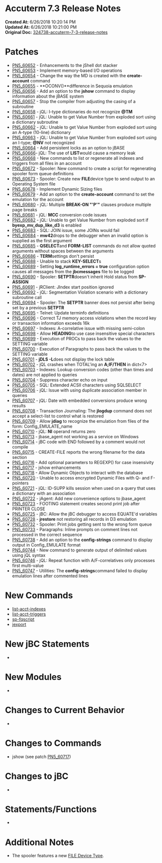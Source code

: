 # Accuterm 7.3 Release Notes

**Created At:** 6/26/2018 10:20:14 PM  
**Updated At:** 6/26/2018 10:21:00 PM  
**Original Doc:** [324738-accuterm-7-3-release-notes](https://docs.zumasys.com/accuterm/324738-accuterm-7-3-release-notes)  


# Patches

- [PN5\_60652](./../../../jbase/release-notes/pn5_60652) - Enhancements to the jShell dot stacker
- [PN5\_60653](./../../../jbase/release-notes/pn5_60653) - Implement memory-based I/O operations
- [PN5\_60654](./../../../jbase/release-notes/pn5_60654) - Change the way the MD is created with the **create-account** command
- [PN5\_60655](./../../../jbase/release-notes/pn5_60655) - **OCONV()**difference in Sequoia emulation
- [PN5\_60656](./../../../jbase/release-notes/pn5_60656) - Add an option to the **jshow** command to display information about the jBASE system
- [PN5\_60657](./../../../jbase/release-notes/pn5_60657) - Stop the compiler from adjusting the casing of a subroutine
- [PN5\_60658](./../../../jbase/release-notes/pn5_60658) - jQL: I-type dictionaries do not recognize **@TM**
- [PN5\_60661](./../../../jbase/release-notes/pn5_60661) - jQL: Unable to get Value Number from exploded sort using a dictionary subroutine
- [PN5\_60662](./../../../jbase/release-notes/pn5_60662) - jQL: Unable to get Value Number from exploded sort using an A-type (10-line) dictionary
- [PN5\_60663](./../../../jbase/release-notes/pn5_60663) - jQL: Unable to get Value Number from exploded sort using an I-type; **@NV** not recognized
- [PN5\_60664](./../../../jbase/release-notes/pn5_60664) - Add persistent locks as an option to jBASE
- [PN5\_60666](./../../../jbase/release-notes/pn5_60666)- jQL: The use of **LIST**would cause a memory leak
- [PN5\_60668](./../../../jbase/release-notes/pn5_60668) - New commands to list or regenerate all indexes and triggers from all files in an account
- [PN5\_60672](./../../../jbase/release-notes/pn5_60672) - Spooler: New command to create a script for regenerating spooler form queue definitions
- [PN5\_60673](./../../../jbase/release-notes/pn5_60673) - Spooler: Create new **FILE**device type to send output to an Operating System file
- [PN5\_60678](./../../../jbase/release-notes/pn5_60678) - Implement Dynamic Sizing files
- [PN5\_60679](./../../../jbase/release-notes/pn5_60679) - Add an option to the **create-account** command to set the emulation for the account
- [PN5\_60680](./../../../jbase/release-notes/pn5_60680) - jQL: Multiple **BREAK-ON "'P'"** clauses produce multiple page breaks
- [PN5\_60681](./../../../jbase/release-notes/pn5_60681) - jQL: **MCC** conversion code issues
- [PN5\_60682](./../../../jbase/release-notes/pn5_60682) - jQL: Unable to get Value Number from exploded sort if **byexp\_mv\_dup\_like\_d3** is enabled
- [PN5\_60683](./../../../jbase/release-notes/pn5_60683) - SQL: JOIN issue, some JOINs would fail
- [PN5\_60684](./../../../jbase/release-notes/pn5_60684) - **mw42**drops to the debugger when an invalid option is supplied as the first argument
- [PN5\_60685](./../../../jbase/release-notes/pn5_60685) - **QSELECT**and **FORM-LIST** commands do not allow quoted arguments without spaces between the arguments
- [PN5\_60686](./../../../jbase/release-notes/pn5_60686) - **TERM**settings don't persist
- [PN5\_60688](./../../../jbase/release-notes/pn5_60688) - Unable to stack **KEY-SELECT**s
- [PN5\_60689](./../../../jbase/release-notes/pn5_60689) - Setting **log\_runtime\_errors = true** configuration option causes all messages from the **jbcmessages** file to be logged
- [PN5\_60690](./../../../jbase/release-notes/pn5_60690) - Spooler: **SETPTR**doesn't inherit Hold status from **SP-ASSIGN**
- [PN5\_60691](./../../../jbase/release-notes/pn5_60691) - jRClient: JIndex start position ignored
- [PN5\_60692](./../../../jbase/release-notes/pn5_60692) - jQL: Segmentation Violation scenario with a dictionary subroutine call
- [PN5\_60694](./../../../jbase/release-notes/pn5_60694) - Spooler: The **SETPTR** banner does not persist after being set by a previous **SETPTR**
- [PN5\_60695](./../../../jbase/release-notes/pn5_60695) - Telnet: Update terminfo definitions
- [PN5\_60696](./../../../jbase/release-notes/pn5_60696) - Correct TJ memory access violations when the record key or transaction information exceeds 16k
- [PN5\_60697](./../../../jbase/release-notes/pn5_60697) - Indexes: A-correlative issue with missing semi-colon
- [PN5\_60698](./../../../jbase/release-notes/pn5_60698) - Allow **HEADING**to use case insensitive special characters
- [PN5\_60699](./../../../jbase/release-notes/pn5_60699) - Execution of PROCs to pass back the values to the SETTING variable
- [PN5\_60700](./../../../jbase/release-notes/pn5_60700) - Execution of Paragraphs to pass back the values to the SETTING variable
- [PN5\_60701](./../../../jbase/release-notes/pn5_60701) - **jDLS -L**does not display the lock table
- [PN5\_60702](./../../../jbase/release-notes/pn5_60702) - jQL crashes when TOTAL'ing an **A;IF/THEN** in dict&lt;7&gt;
- [PN5\_60703](./../../../jbase/release-notes/pn5_60703) - Indexes: Lookup conversion codes (other than times and dates) are not applied to queries
- [PN5\_60704](./../../../jbase/release-notes/pn5_60704) - Suppress character echo on input
- [PN5\_60705](./../../../jbase/release-notes/pn5_60705) - SQL: Extended ACSII characters using SQLSELECT
- [PN5\_60706](./../../../jbase/release-notes/pn5_60706) - jQL: Issue with using duplicate association member in queries
- [PN5\_60707](./../../../jbase/release-notes/pn5_60707) - jQL: Date with embedded conversions produce wrong results
- [PN5\_60708](./../../../jbase/release-notes/pn5_60708) - Transaction Journaling: The **jlogdup** command does not accept a select-list to control what is restored
- [PN5\_60709](./../../../jbase/release-notes/pn5_60709) - Allow **jdiag** to recognize the emulation from files of the form: Config\_EMULATE\_name
- [PN5\_60710](./../../../jbase/release-notes/pn5_60710) - jQL: **NI** operand returns zero
- [PN5\_60713](./../../../jbase/release-notes/pn5_60713) - jbase\_agent not working as a service on Windows
- [PN5\_60714](./../../../jbase/release-notes/pn5_60714) - jBC code with END followed by a comment would not compile
- [PN5\_60715](./../../../jbase/release-notes/pn5_60715) - CREATE-FILE reports the wrong filename for the data section
- [PN5\_60716](./../../../jbase/release-notes/pn5_60716) - Add optional parameters to REGEXP() for case insensivity
- [PN5\_60717](./../../../jbase/release-notes/pn5_60717) - jshow enhancements
- [PN5\_60718](./../../../jbase/release-notes/pn5_60718) - Allow Dynamic Objects to interact with the database
- [PN5\_60720](./../../../jbase/release-notes/pn5_60720) - Unable to access encrypted Dynamic Files with Q- and F-pointers
- [PN5\_60721](./../../../jbase/release-notes/pn5_60721) - jQL: ID-SUPP kills session when used on a query that uses a dictionary with an association
- [PN5\_60722](./../../../jbase/release-notes/pn5_60722) - jAgent: Add new convenience options to jbase\_agent
- [PN5\_60723](./../../../jbase/release-notes/pn5_60723) - FOOTING statement creates second print job after PRINTER CLOSE
- [PN5\_60725](./../../../jbase/release-notes/pn5_60725) - jBC: Allow the jBC debugger to access EQUATE'd variables
- [PN5\_60728](./../../../jbase/release-notes/pn5_60728) - **jrestore** not restoring all records in D3 emulation
- [PN5\_60732](pn5_60732) - Spooler: Print jobs getting sent to the wrong form queue
- [PN5\_60733](./../../../jbase/release-notes/pn5_60733) - Paragraphs: Inline prompts on comment lines not processed in the correct sequence
- [PN5\_60738](./../../../jbase/release-notes/pn5_60738) - Add an option to the **config-strings** command to display output in Config\_EMULATE format
- [PN5\_60744](./../../../jbase/release-notes/pn5_60744) - New command to generate output of delimited values using jQL syntax
- [PN5\_60746](./../../../jbase/release-notes/pn5_60746) - jQL: Repeat function with A/F-correlatives only processes first multi-value
- [PN5\_60747](./../../../jbase/release-notes/pn5_60747) - Utilities: The **config-strings**command failed to display emulation lines after commented lines




# New Commands

- [list-acct-indexes](./../../../jbase/release-notes/pn5_60668)
- [list-acct-triggers](./../../../jbase/release-notes/pn5_60668)
- [sp-fqscript](./../../../jbase/release-notes/pn5_60672)
- [jexport](./../../../jbase/release-notes/pn5_60744)


# New jBC Statements

- 


# New Modules

- 


# Changes to Current Behavior 

- 


# Changes to Commands

- jshow (see patch [PN5\_60717](./../../../jbase/release-notes/pn5_60717))


# Changes to jBC 

- 


# Statements/Functions

- 


# Additional Notes

- The spooler features a new [FILE Device Type](./../../../jbase/release-notes/pn5_60673).

